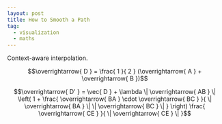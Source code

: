 ```yaml
---
layout: post
title: How to Smooth a Path
tag:
  - visualization
  - maths
---
```


Context-aware interpolation.

$$\overrightarrow{ D } = \frac{ 1 }{ 2 } (\overrightarrow{ A } + \overrightarrow{ B })$$

$$\overrightarrow{ D' } = \vec{ D } + \lambda \| \overrightarrow{ AB } \|  \left( 1 + \frac{ \overrightarrow{ BA } \cdot \overrightarrow{ BC } }{ \| \overrightarrow{ BA } \| \| \overrightarrow{ BC } \| } \right) \frac{ \overrightarrow{ CE } }{ \| \overrightarrow{ CE } \| }$$
